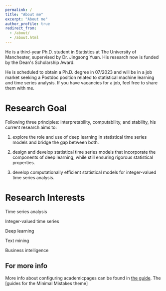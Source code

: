 ```yaml
---
permalink: /
title: "About me"
excerpt: "About me"
author_profile: true
redirect_from: 
  - /about/
  - /about.html
---
```


He is a third-year Ph.D. student in Statistics at The University of Manchester, supervised by Dr. Jingsong Yuan. His research now is funded by the Dean's Scholarship Award. 

He is scheduled to obtain a Ph.D. degree in 07/2023 and will be in a job market seeking a Postdoc position related to statistical machine learning and time series analysis. If you have vacancies for a job, feel free to share them with me.

Research Goal
======
Following three principles: interpretability, computability, and stability, his current research aims to:

1. explore the role and use of deep learning in statistical time series models and bridge the gap between both.

2. design and develop statistical time series models that incorporate the components of deep learning, while still ensuring rigorous statistical properties.

3. develop computationally efficient statistical models for integer-valued time series analysis.

Research Interests 
======
Time series analysis

Integer-valued time series

Deep learning

Text mining

Business intelligence



For more info
------
More info about configuring academicpages can be found in [the guide](https://academicpages.github.io/markdown/). The [guides for the Minimal Mistakes theme]
